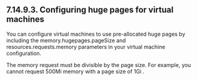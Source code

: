 ## 7.14.9.3. Configuring huge pages for virtual machines

You can configure virtual machines to use pre-allocated huge pages by including the memory.hugepages.pageSize and resources.requests.memory parameters in your virtual machine configuration.

The memory request must be divisible by the page size. For example, you cannot request 500Mi memory with a page size of 1Gi .

<!-- image -->

